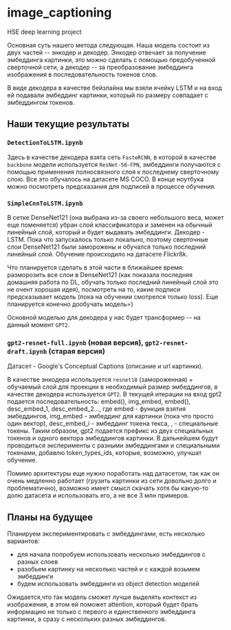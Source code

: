 # image_captioning
HSE deep learning project

Основная суть нашего метода следующая. Наша модель состоит из двух частей -- энкодер и декодер. Энкодер отвечает за получение эмбеддинга картинки, это можно сделать с помощью предобученной сверточной сети, а декодер -- за преобразование эмбеддинга изображения в последовательность токенов слов.

В виде декодера в качестве бейзлайна мы взяли ячейку LSTM и на вход ей подавали эмбеддинг картинки, который по размеру совпадает с эмбеддингом токенов.

## Наши текущие результаты

### `DetectionToLSTM.ipynb`

Здесь в качестве декодера взята сеть `FasteRCNN`, в которой в качестве `backbone` модели используется `ResNet-50-FPN`, эмбеддинги получаются с помощью применения полносвязного слоя к последнему сверточному слою. Все это обучалось на датасете MS COCO. В конце ноутбука можно посмотреть предсказания для подписей в процессе обучения.

### `SimpleCnnToLSTM.ipynb`

В сетке DenseNet121 (она выбрана из-за своего небольшого веса, может еще поменяется) убран слой классификатора и заменен на обычный линейный слой, который и будет выдавать эмбеддинги. Декодер - LSTM. Пока что запускалось только локально, поэтому cверточные слои DenseNet121 были заморожены и обучался только последний линейный слой. Обучение происходило на датасете Flickr8k.

Что планируется сделать в этой части в ближайшее время: разморозить все слои в DenseNet121 (как показала последняя домашняя работа по DL, обучать только последний линейный слой это не очент хорошая идея), посмотреть на то, какие подписи предсказывает модель (пока на обучении смотрелся только  loss). Еще планируется конечно дообучать модель=)

Основной моделью для декодера у нас будет трансформер -- на данный момент `GPT2`.

### `gpt2-resnet-full.ipynb` (новая версия), `gpt2-resnet-draft.ipynb` (старая версия)
Датасет - Google's Conceptual Captions (описание и url картинки).

В качестве энкодера используется `resnet18` (замороженная) + обучаемый слой для проекции в необходимый размер эмбеддингов, в качестве декодера используется `GPT2`. В текущей итерации на вход gpt2 подается последовательность: embed(<IMG>), img_embed, embed(<DESC>), desc_embed_1, desc_embed_2..., где embed - функция взятия эмбеддингов, img_embed - эмбеддинг для картинки (пока что просто один вектор), desc_embed_i - эмбеддинг токена текса, <IMG>, <DESC> - специальные токены. Таким образом, gpt2 подается префикс из двух специальных токенов и одного вектора эмбеддингов картинки. В дальнейшем будут проводиться эксперименты с разными эмбеддингами и специальными токенами, добавлю token_types_ids, которые, возможно, улучшат обучение. 

Помимо архитектуры еще нужно поработать над датасетом, так как он очень медленно работает (грузить картинки из сети довольно долго и проблематично), возможно имеет смысл скачать хотя бы какую-то долю датасета и использовать его, а не все 3 млн примеров.

## Планы на будущее

Планируем экспериментировать с эмбеддингами, есть несколько вариантов:
* для начала попробуем использовать несколько эмбеддингов с разных слоев
* разобьем картинку на несколько частей и с каждой возьмем эмбеддинги
* будем использовать эмбеддинги из object detection моделей

Ожидается,что так модель сможет лучше выделять контекст из изображения, в этом ей поможет attention, который будет брать информацию не только с первого и единственного эмбеддинга картинки, а сразу с нескольких разных эмбеддингов.
